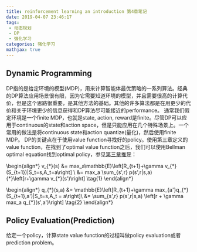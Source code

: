 ```yaml
---
title: reinforcement learning an introduction 第4章笔记
date: 2019-04-07 23:46:17
tags:
 - 动态规划
 - DP
 - 强化学习
categories: 强化学习
mathjax: true
---
```


## Dynamic Programming
DP指的是给定环境的模型(MDP)，用来计算智能体最优策略的一系列算法。经典的DP算法应用场景很有限，因为它需要知道环境的模型，并且需要很高的计算代价，但是这个思路很重要，是其他方法的基础。其他的许多算法都是在用更少的代价和关于环境更少的信息获得和DP算法尽可能接近的performance。
通常我们假定环境是一个finite MDP，也就是state, action, reward是finite。尽管DP可以应用于continuous的state和action space，但是只能应用在几个特殊场景上。一个常用的做法是将continuous state和action quantize(量化)，然后使用finite MDP。
DP的关键点在于使用value function寻找好的policy。使用第三章定义的value function，在找到了optimal value function之后，我们可以使用Bellman optimal equation找到optimal policy，参见[第三章推导](https://mxxhcm.github.io/2018/12/21/reinforcement-learning-an-introduction-%E7%AC%AC3%E7%AB%A0%E7%AC%94%E8%AE%B0/)：

\begin{align\*}
v_{\*}(s) &= max_a\mathbb{E}\left[R_{t+1}+\gamma v_{\*}(S_{t+1})|S_t=s,A_t=a\right] \\
&= max_a \sum_{s',r} p(s',r|s,a){\*}\left[r+\gamma v_{\*}(s')\right]  \tag{1}
\end{align\*}

\begin{align\*}
q_{\*}(s,a) &= \mathbb{E}\left[R_{t+1}+\gamma max_{a'}q_{\*}(S_{t+1},a')|S_t=s,A_t = a\right]\\
&= \sum_{s',r} p(s',r|s,a) \left[r + \gamma max_a q\_{\*}(s',a')\right] \tag{2}
\end{align\*}

## Policy Evaluation(Prediction)
给定一个policy，计算state value function的过程叫做policy evaluation或者prediction problem。

